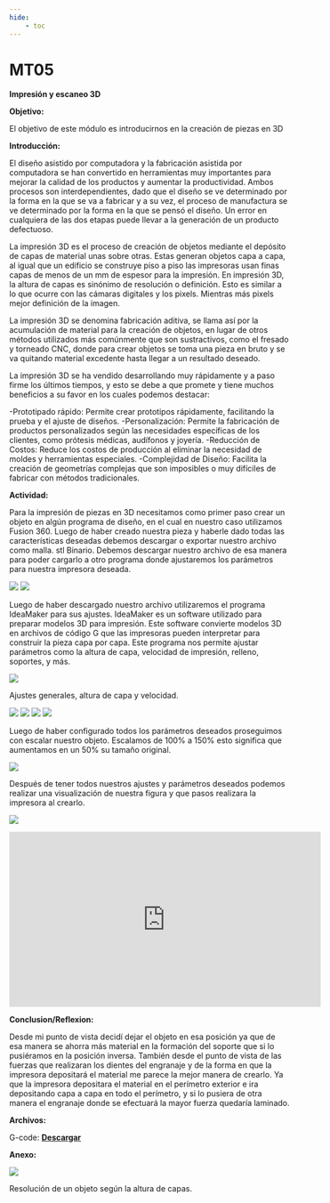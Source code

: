 ```yaml
---
hide:
    - toc
---
```


# MT05

<strong>Impresión y escaneo 3D</strong>

<strong>Objetivo:</strong>

El objetivo de este módulo es introducirnos en la creación de piezas en 3D 

<strong>Introducción:</strong>

El diseño asistido por computadora y la fabricación asistida por computadora se han convertido en herramientas muy importantes para mejorar la calidad de los productos y aumentar la productividad. Ambos procesos son interdependientes, dado que el diseño se ve determinado por la forma en la que se va a fabricar y a su vez, el proceso de manufactura se ve determinado por la forma en la que se pensó el diseño. Un error en cualquiera de las dos etapas puede llevar a la generación de un producto defectuoso.

La impresión 3D es el proceso de creación de objetos mediante el depósito de capas de material unas sobre otras. Estas generan objetos capa a capa, al igual que un edificio se construye piso a piso las impresoras usan finas capas de menos de un mm de espesor para la impresión. 
En impresión 3D, la altura de capas es sinónimo de resolución o definición. Esto es similar a lo que ocurre con las cámaras digitales y los pixels. Mientras más pixels mejor definición de la imagen.

La impresión 3D se denomina fabricación aditiva, se llama así por la acumulación de material para la creación de objetos, en lugar de otros métodos utilizados más comúnmente que son sustractivos, como el fresado y torneado CNC, donde para crear objetos se toma una pieza en bruto y se va quitando material excedente hasta llegar a un resultado deseado.

La impresión 3D se ha vendido desarrollando muy rápidamente y a paso firme los últimos tiempos, y esto se debe a que promete y tiene muchos beneficios a su favor en los cuales podemos destacar:

-Prototipado rápido: Permite crear prototipos rápidamente, facilitando la prueba y el ajuste de diseños.
-Personalización: Permite la fabricación de productos personalizados según las necesidades específicas de los clientes, como prótesis médicas, audífonos y joyería.
-Reducción de Costos: Reduce los costos de producción al eliminar la necesidad de moldes y herramientas especiales.
-Complejidad de Diseño: Facilita la creación de geometrías complejas que son imposibles o muy difíciles de fabricar con métodos tradicionales.

<strong>Actividad:</strong>

Para la impresión de piezas en 3D necesitamos como primer paso crear un objeto en algún programa de diseño, en el cual en nuestro caso utilizamos Fusion 360.
Luego de haber creado nuestra pieza y haberle dado todas las características deseadas debemos descargar o exportar nuestro archivo como malla. stl Binario. Debemos descargar nuestro archivo de esa manera para poder cargarlo a otro programa donde ajustaremos los parámetros para nuestra impresora deseada.

![](../images/MT05/Cap1.PNG)
![](../images/MT05/stlbinario.PNG)

Luego de haber descargado nuestro archivo utilizaremos el programa IdeaMaker para sus ajustes.
IdeaMaker es un software utilizado para preparar modelos 3D para impresión. Este software convierte modelos 3D en archivos de código G que las impresoras pueden interpretar para construir la pieza capa por capa.
Este programa nos permite ajustar parámetros como la altura de capa, velocidad de impresión, relleno, soportes, y más.

![](../images/MT05/capfigura1.PNG)

Ajustes generales, altura de capa y velocidad.

![](../images/MT05/capidemarkerconfig.PNG)
![](../images/MT05/configpiezavelocidad.PNG)
![](../images/MT05/idemarkerconfig1.PNG)
![](../images/MT05/configuraciontemp.PNG)

Luego de haber configurado todos los parámetros deseados proseguimos con escalar nuestro objeto. Escalamos de 100% a 150% esto significa que aumentamos en un 50% su tamaño original.

![](../images/MT05/escalar.PNG)

Después de tener todos nuestros ajustes y parámetros deseados podemos realizar una visualización de nuestra figura y que pasos realizara la impresora al crearlo.

![](../images/MT05/cappp.PNG)

<iframe width="560" height="315" src="https://www.youtube.com/embed/Z7ZK4HRWMQ4?si=EUXDBChbsURmc06q" title="YouTube video player" frameborder="0" allow="accelerometer; autoplay; clipboard-write; encrypted-media; gyroscope; picture-in-picture; web-share" referrerpolicy="strict-origin-when-cross-origin" allowfullscreen></iframe>

<strong>Conclusion/Reflexion:</strong>

Desde mi punto de vista decidí dejar el objeto en esa posición ya que de esa manera se ahorra más material en la formación del soporte que si lo pusiéramos en la posición inversa. También desde el punto de vista de las fuerzas que realizaran los dientes del engranaje y de la forma en que la impresora depositará el material me parece la mejor manera de crearlo. Ya que la impresora depositara el material en el perímetro exterior e ira depositando capa a capa en todo el perímetro, y si lo pusiera de otra manera el engranaje donde se efectuará la mayor fuerza quedaría laminado. 


<strong>Archivos:</strong>

G-code:  <a href="../Nuevacarpeta/Francisco_Guimaraens.gcode" download="G-code_Guimaraens"> <strong>Descargar</strong> </a>

<strong>Anexo:</strong>

![](../images/MT05/resolucion.PNG)

Resolución de un objeto según la altura de capas.















